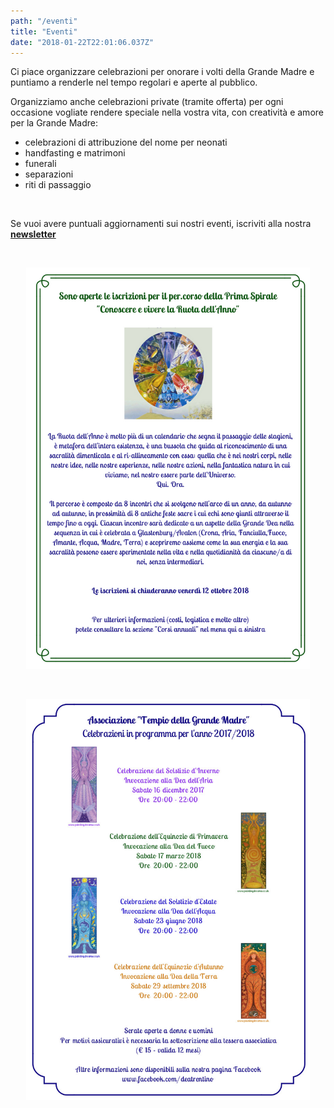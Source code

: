 ```yaml
---
path: "/eventi"
title: "Eventi"
date: "2018-01-22T22:01:06.037Z"
---
```


Ci piace organizzare celebrazioni per onorare i volti della Grande Madre e puntiamo a renderle nel tempo regolari e aperte al pubblico.

Organizziamo anche celebrazioni private (tramite offerta) per ogni occasione vogliate rendere speciale nella vostra vita, con creatività e amore per la Grande Madre:  
+ celebrazioni di attribuzione del nome per neonati
+ handfasting e matrimoni
+ funerali
+ separazioni
+ riti di passaggio

<br/>

Se vuoi avere puntuali aggiornamenti sui nostri eventi, iscriviti alla nostra <a href="http://eepurl.com/dn1OzT" target="_blank_">**newsletter**</a>

<br/>

<p align="center">
  <img style='width:90%;' border="0" alt="testo sopra" src="/media/photos/iscrizioni-ruotadellanno.jpg">
</p>

<br/>

<p align="center">
  <img style='width:90%;' border="0" alt="testo sopra" src="/media/photos/celebrazioni-2017-2018.jpg">
</p>
